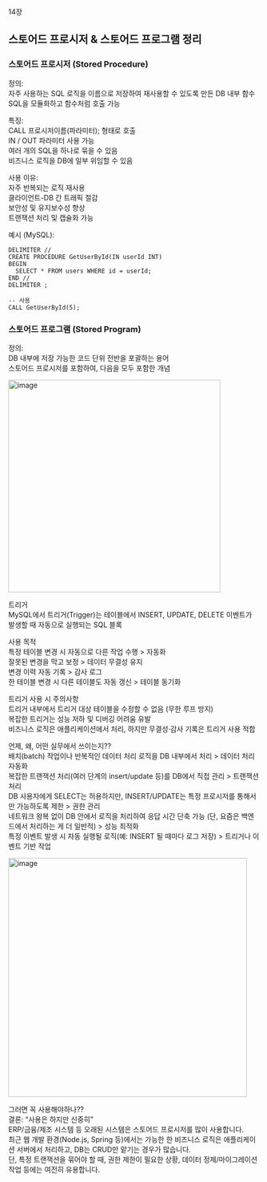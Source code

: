 14장

## 스토어드 프로시저 & 스토어드 프로그램 정리  

### 스토어드 프로시저 (Stored Procedure)  

정의:  
자주 사용하는 SQL 로직을 이름으로 저장하여 재사용할 수 있도록 만든 DB 내부 함수  
SQL을 모듈화하고 함수처럼 호출 가능  

특징:  
CALL 프로시저이름(파라미터); 형태로 호출  
IN / OUT 파라미터 사용 가능  
여러 개의 SQL을 하나로 묶을 수 있음  
비즈니스 로직을 DB에 일부 위임할 수 있음  

사용 이유:  
자주 반복되는 로직 재사용  
클라이언트-DB 간 트래픽 절감  
보안성 및 유지보수성 향상  
트랜잭션 처리 및 캡슐화 가능  

예시 (MySQL):  
```
DELIMITER //
CREATE PROCEDURE GetUserById(IN userId INT)
BEGIN
  SELECT * FROM users WHERE id = userId;
END //
DELIMITER ;

-- 사용
CALL GetUserById(5);
```

### 스토어드 프로그램 (Stored Program)  

정의:  
DB 내부에 저장 가능한 코드 단위 전반을 포괄하는 용어  
스토어드 프로시저를 포함하여, 다음을 모두 포함한 개념  

 <img width="424" alt="image" src="https://github.com/user-attachments/assets/79c3c8aa-782a-48b3-9ff8-976cbbd002af" />


트리거  
MySQL에서 트리거(Trigger)는 테이블에서 INSERT, UPDATE, DELETE 이벤트가 발생할 때 자동으로 실행되는 SQL 블록  

사용 목적  
특정 테이블 변경 시 자동으로 다른 작업 수행 > 자동화  
잘못된 변경을 막고 보정 > 데이터 무결성 유지  
변경 이력 자동 기록 > 감사 로그   
한 테이블 변경 시 다른 테이블도 자동 갱신 > 테이블 동기화  


트리거 사용 시 주의사항  
트리거 내부에서 트리거 대상 테이블을 수정할 수 없음 (무한 루프 방지)  
복잡한 트리거는 성능 저하 및 디버깅 어려움 유발  
비즈니스 로직은 애플리케이션에서 처리, 하지만 무결성·감사 기록은 트리거 사용 적합  


언제, 왜, 어떤 실무에서 쓰이는지??  
배치(batch) 작업이나 반복적인 데이터 처리 로직을 DB 내부에서 처리 > 데이터 처리 자동화  
복잡한 트랜잭션 처리(여러 단계의 insert/update 등)를 DB에서 직접 관리 > 트랜잭션 처리  
DB 사용자에게 SELECT는 허용하지만, INSERT/UPDATE는 특정 프로시저를 통해서만 가능하도록 제한 > 권한 관리  
네트워크 왕복 없이 DB 안에서 로직을 처리하여 응답 시간 단축 가능 (단, 요즘은 백엔드에서 처리하는 게 더 일반적) > 성능 최적화  
특정 이벤트 발생 시 자동 실행될 로직(예: INSERT 될 때마다 로그 저장) > 트리거나 이벤트 기반 작업  

<img width="477" alt="image" src="https://github.com/user-attachments/assets/ce1e0c23-6623-4191-b08b-ba3820d1b8ea" />

그러면 꼭 사용해야하나??  
결론: “사용은 하지만 신중히”  
ERP/금융/제조 시스템 등 오래된 시스템은 스토어드 프로시저를 많이 사용합니다.  
최근 웹 개발 환경(Node.js, Spring 등)에서는 가능한 한 비즈니스 로직은 애플리케이션 서버에서 처리하고, DB는 CRUD만 맡기는 경우가 많습니다.  
단, 특정 트랜잭션을 묶어야 할 때, 권한 제한이 필요한 상황, 데이터 정제/마이그레이션 작업 등에는 여전히 유용합니다.  



